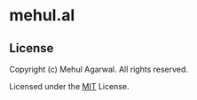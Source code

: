 # mehul.al

## License

Copyright (c) Mehul Agarwal. All rights reserved.

Licensed under the [MIT](LICENSE) License.
